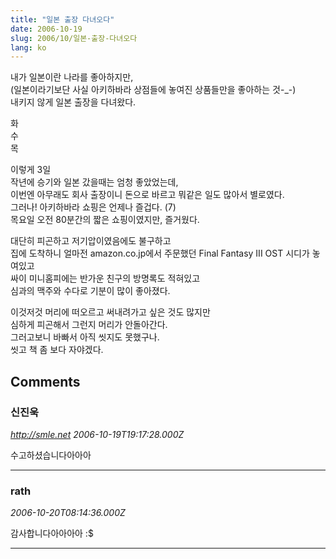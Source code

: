 ```yaml
---
title: "일본 출장 다녀오다"
date: 2006-10-19
slug: 2006/10/일본-출장-다녀오다
lang: ko
---
```


내가 일본이란 나라를 좋아하지만,  
(일본이라기보단 사실 아키하바라 상점들에 놓여진 상품들만을 좋아하는 것-_-)  
내키지 않게 일본 출장을 다녀왔다.  

화  
수  
목  

이렇게 3일  
작년에 승기와 일본 갔을때는 엄청 좋았었는데,  
이번엔 아무래도 회사 출장이니 돈으로 바르고 뭐같은 일도 많아서 별로였다.  
그러나! 아키하바라 쇼핑은 언제나 즐겁다. (7)  
목요일 오전 80분간의 짧은 쇼핑이였지만, 즐거웠다.

대단히 피곤하고 저기압이였음에도 불구하고  
집에 도착하니 얼마전 amazon.co.jp에서 주문했던 Final Fantasy III OST 시디가 놓여있고  
싸이 미니홈피에는 반가운 친구의 방명록도 적혀있고  
심과의 맥주와 수다로 기분이 많이 좋아졌다. 

이것저것 머리에 떠오르고 써내려가고 싶은 것도 많지만  
심하게 피곤해서 그런지 머리가 안돌아간다.  
그러고보니 바빠서 아직 씻지도 못했구나.  
씻고 책 좀 보다 자야겠다.

## Comments

### 신진욱
*http://smle.net*
*2006-10-19T19:17:28.000Z*

수고하셨습니다아아아

---

### rath
*2006-10-20T08:14:36.000Z*

감사합니다아아아아 :$

---

